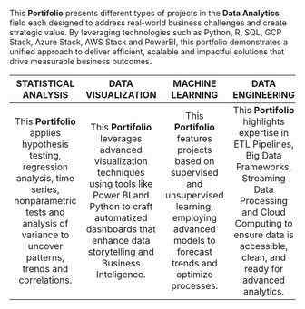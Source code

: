 This **Portifolio** presents different types of projects in the **Data Analytics** field each designed to address real-world business challenges and create strategic value. By leveraging technologies such as Python, R, SQL, GCP Stack, Azure Stack, AWS Stack and PowerBI, this portfolio demonstrates a unified approach to deliver efficient, scalable and impactful solutions that drive measurable business outcomes.

| STATISTICAL ANALYSIS | DATA VISUALIZATION | MACHINE LEARNING  | DATA ENGINEERING |
| :---: | :---: | :---: | :---: |
| This **Portifolio** applies hypothesis testing, regression analysis, time series, nonparametric tests and analysis of variance to uncover patterns, trends and correlations. | This **Portifolio** leverages advanced visualization techniques using tools like Power BI and Python to craft automatized dashboards that enhance data storytelling and Business Inteligence. | This **Portifolio** features projects based on supervised and unsupervised learning, employing advanced models to forecast trends and optimize processes. | This **Portifolio** highlights expertise in ETL Pipelines, Big Data Frameworks, Streaming Data Processing and Cloud Computing to ensure data is accessible, clean, and ready for advanced analytics. |



